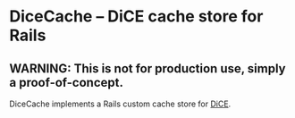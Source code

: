 # DiceCache – DiCE cache store for Rails 

## WARNING: This is not for production use, simply a proof-of-concept.

DiceCache implements a Rails custom cache store for [DiCE](https://github.com/benjamintanweihao/dice).
